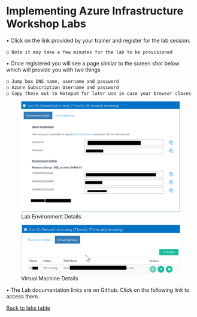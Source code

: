 # Implementing Azure Infrastructure Workshop Labs

• Click on the link provided by your trainer and register for the lab session.
	
    ○ Note it may take a few minutes for the lab to be provisioned

• Once registered you will see a page similar to the screen shot below which will provide you with two things
	
    ○ Jump box DNS name, username and password
    ○ Azure Subscription Username and password
	○ Copy these out to Notepad for later use in case your browser closes

<figure>
        <img src="images/Environment.png" alt="Lab Environment Details" />
        <figcaption>Lab Environment Details</figcaption>
</figure>
<figure>
        <img src="images/VM.png" alt="Virtual Machine Details" />
        <figcaption>Virtual Machine Details</figcaption>
</figure>
	
	
• The Lab documentation links are on Github. Click on the following link to access them.

[Back to labs table](./01Labs.MD)



